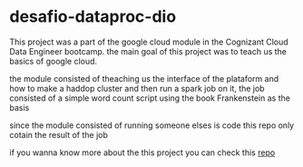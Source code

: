 # desafio-dataproc-dio

This project was a part of the google cloud module in the Cognizant Cloud Data Engineer bootcamp.
the main goal of this project was to teach us the basics of google cloud.

the module consisted of theaching us the interface of the plataform and how to make a haddop cluster and then run a spark job on it, the job consisted of a simple word count script using the book Frankenstein as the basis

since the module consisted of running someone elses is code this repo only cotain the result of the job

if you wanna know more about the this project you can check this [repo](https://github.com/marcelomarques05/dio-desafio-dataproc)
